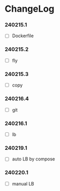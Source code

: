 # ChangeLog

### 240215.1
- [ ] Dockerfile

### 240215.2
- [ ] fly

### 240215.3
- [ ] copy

### 240216.4
- [ ] git

### 240216.1
- [ ] lb

### 240219.1
- [ ] auto LB by compose

### 240220.1
- [ ] manual LB
